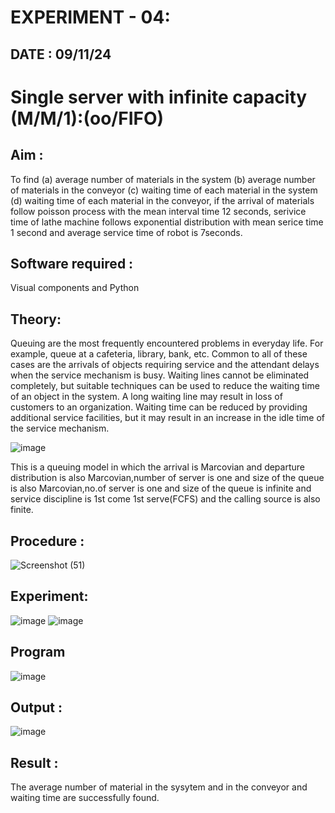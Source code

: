 # EXPERIMENT - 04:
## DATE : 09/11/24
# Single server with infinite capacity (M/M/1):(oo/FIFO)
## Aim :
To find (a) average number of materials in the system (b) average number of materials in the conveyor (c) waiting time of each material in the system (d) waiting time of each material in the conveyor, if the arrival  of materials follow poisson process with the mean interval time 12 seconds, serivice time of lathe machine follows exponential distribution with mean serice time 1 second and average service time of robot is 7seconds.

## Software required :
Visual components and Python

## Theory:
Queuing are the most frequently encountered problems in everyday life. For example, queue at a cafeteria, library, bank, etc. Common to all of these cases are the arrivals of objects requiring service and the attendant delays when the service mechanism is busy. Waiting lines cannot be eliminated completely, but suitable techniques can be used to reduce the waiting time of an object in the system. A long waiting line may result in loss of customers to an organization. Waiting time can be reduced by providing additional service facilities, but it may result in an increase in the idle time of the service mechanism.

![image](1.png)

This is a queuing model in which the arrival is Marcovian and departure distribution is also Marcovian,number of server is one and size of the queue is also Marcovian,no.of server is one and size of the queue is infinite and service discipline is 1st come 1st serve(FCFS) and the calling source is also finite.

## Procedure :

![Screenshot (51)](https://github.com/user-attachments/assets/1b49f816-a840-4e1e-9141-8ef0f447fb0d)




## Experiment:
![image](https://github.com/user-attachments/assets/cbbf508b-f597-4ed4-b7a9-5a420349b457)
![image](https://github.com/user-attachments/assets/d1fc4a19-e9cb-4c72-b12d-1d8699bc595d)



 
## Program
![image](https://github.com/ramjan1729/Single-server-infinite-capacity---Markov-Model/assets/103921593/5f1fd58d-5929-4c51-89ea-4cef009e5bad)

## Output :
![image](https://github.com/user-attachments/assets/fb74adbf-e6d8-4e41-a0fb-300412ab074c)

## Result :
The average number of material in the sysytem and in the conveyor and waiting time are successfully found.
